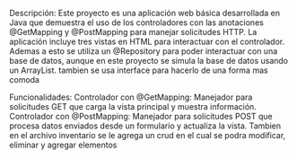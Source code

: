 Descripción: Este proyecto es una aplicación web básica desarrollada en Java que demuestra el uso de los controladores con las anotaciones @GetMapping y @PostMapping para manejar solicitudes HTTP. La aplicación incluye tres vistas en HTML para interactuar con el controlador.
Ademas a esto se utiliza un @Repository para poder interactuar con una base de datos, aunque en este proyecto se simula la base de datos usando un ArrayList. tambien se usa interface para hacerlo de una forma mas comoda 

Funcionalidades: Controlador con @GetMapping: Manejador para solicitudes GET que carga la vista principal y muestra información. Controlador con @PostMapping: Manejador para solicitudes POST que procesa datos enviados desde un formulario y actualiza la vista. Tambien en el archivo inventario se le agrega un crud en el cual se podra modificar, eliminar y agregar elementos
